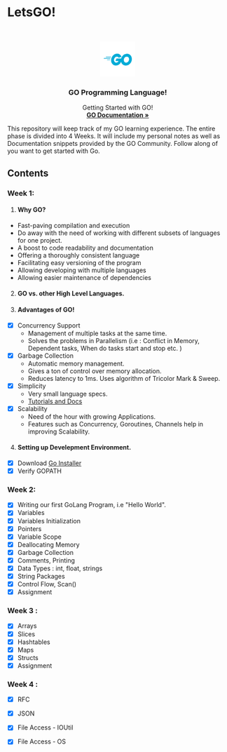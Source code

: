 # LetsGO!
<!-- PROJECT LOGO -->
<br />
<p align="center">
  <a href="https://github.com/kudoabhijeet/LetsGO">
    <img src="assets/logo.png" alt="" width="80" height="80">
  </a>

  <h3 align="center">GO Programming Language!</h3>

  <p align="center">
   Getting Started with GO!
    <br />
    <a href=https://golang.org/doc><strong>GO Documentation »</strong></a>
    <br />
  </p>
</p>

This repository will keep track of my GO learning experience. The entire phase is divided into 4 Weeks.
It will include my personal notes as well as Documentation snippets provided by the GO Community.
Follow along of you want to get started with Go. 

## Contents 
### Week 1:
1. ####  Why GO?
  - Fast-paving compilation and execution
  - Do away with the need of working with different subsets of languages for one project.
  - A boost to code readability and documentation
  - Offering a thoroughly consistent language
  - Facilitating easy versioning of the program
  - Allowing developing with multiple languages
  - Allowing easier maintenance of dependencies
2. #### GO vs. other High Level Languages.
3. ####  Advantages of GO!
  - [x] Concurrency Support
    - Management of multiple tasks at the same time. 
    - Solves the problems in Parallelism (i.e : Conflict in Memory, Dependent tasks, When do tasks start and stop etc. )
  - [x] Garbage Collection
    - Automatic memory management. 
    - Gives a ton of control over memory allocation. 
    - Reduces latency to 1ms. Uses algorithm of Tricolor Mark & Sweep.
  - [x] Simplicity
    - Very small language specs. 
    - [Tutorials and Docs](https://tour.golang.org/welcome/1)
  - [x] Scalability
    - Need of the hour with growing Applications.
    - Features such as Concurrency, Goroutines, Channels help in improving Scalability.
    
4. #### Setting up Develepment Environment.
  - [x] Download [Go Installer](https://golang.org/dl/)
  - [x] Verify GOPATH
### Week 2:
  - [x] Writing our first GoLang Program, i.e "Hello World".
  - [x] Variables
  - [x] Variables Initialization
  - [x] Pointers 
  - [x] Variable Scope
  - [x] Deallocating Memory
  - [x] Garbage Collection
  - [x] Comments, Printing
  - [x] Data Types : int, float, strings
  - [x] String Packages
  - [x] Control Flow, Scan()
  - [x] Assignment
  ### Week 3 :
  - [x] Arrays
  - [x] Slices
  - [x] Hashtables
  - [x] Maps
  - [x] Structs
  - [x] Assignment
  ### Week 4 :
  - [x] RFC
  - [x] JSON
  - [x] File Access - IOUtil 
  - [x] File Access - OS 
  
  
  
